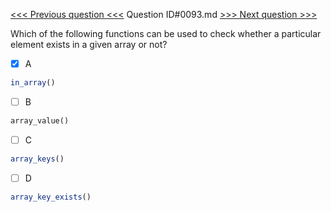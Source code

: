 [<<< Previous question <<<](0092.md)  Question ID#0093.md  [>>> Next question >>>](0094.md) 

Which of the following functions can be used to check whether a particular element exists in a given array or not?

- [x] A
```php
in_array()
```

- [ ] B
```php
array_value()
```

- [ ] C
```php
array_keys()
```

- [ ] D
```php
array_key_exists()
```

